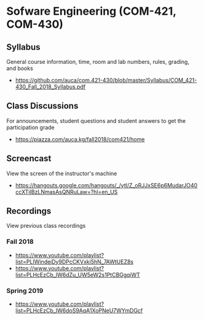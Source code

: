 # Sofware Engineering (COM-421, COM-430)

## Syllabus

General course information, time, room and lab numbers, rules, grading, and
books

* <https://github.com/auca/com.421-430/blob/master/Syllabus/COM_421-430_Fall_2018_Syllabus.pdf>

## Class Discussions

For announcements, student questions and student answers to get the
participation grade

* <https://piazza.com/auca.kg/fall2018/com421/home>

## Screencast

View the screen of the instructor's machine

* <https://hangouts.google.com/hangouts/_/ytl/Z_oRJJxSE6p6MudarJO40ccXTiIBzLNmasAsQNRuLaw=?hl=en_US>

## Recordings

View previous class recordings

### Fall 2018

* <https://www.youtube.com/playlist?list=PLIWindejDy9DPcCKVxki5hN_7AWtUEZ8s>
* <https://www.youtube.com/playlist?list=PLHcEzCb_lW6dZu_UW5eW2s1PtCBGgqiWT>

### Spring 2019

* <https://www.youtube.com/playlist?list=PLHcEzCb_lW6doS9AqA1XoPNeU7WYmDGcf>
